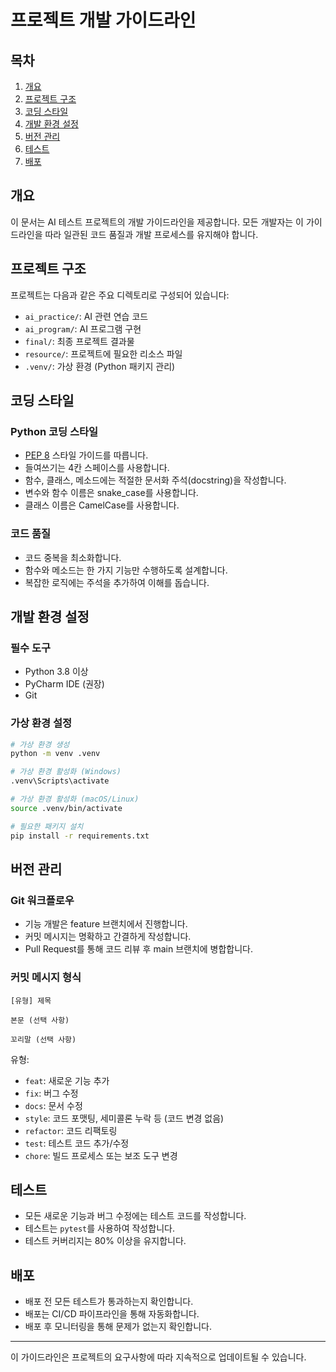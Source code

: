 # 프로젝트 개발 가이드라인

## 목차
1. [개요](#개요)
2. [프로젝트 구조](#프로젝트-구조)
3. [코딩 스타일](#코딩-스타일)
4. [개발 환경 설정](#개발-환경-설정)
5. [버전 관리](#버전-관리)
6. [테스트](#테스트)
7. [배포](#배포)

## 개요
이 문서는 AI 테스트 프로젝트의 개발 가이드라인을 제공합니다. 모든 개발자는 이 가이드라인을 따라 일관된 코드 품질과 개발 프로세스를 유지해야 합니다.

## 프로젝트 구조
프로젝트는 다음과 같은 주요 디렉토리로 구성되어 있습니다:

- `ai_practice/`: AI 관련 연습 코드
- `ai_program/`: AI 프로그램 구현
- `final/`: 최종 프로젝트 결과물
- `resource/`: 프로젝트에 필요한 리소스 파일
- `.venv/`: 가상 환경 (Python 패키지 관리)

## 코딩 스타일
### Python 코딩 스타일
- [PEP 8](https://www.python.org/dev/peps/pep-0008/) 스타일 가이드를 따릅니다.
- 들여쓰기는 4칸 스페이스를 사용합니다.
- 함수, 클래스, 메소드에는 적절한 문서화 주석(docstring)을 작성합니다.
- 변수와 함수 이름은 snake_case를 사용합니다.
- 클래스 이름은 CamelCase를 사용합니다.

### 코드 품질
- 코드 중복을 최소화합니다.
- 함수와 메소드는 한 가지 기능만 수행하도록 설계합니다.
- 복잡한 로직에는 주석을 추가하여 이해를 돕습니다.

## 개발 환경 설정
### 필수 도구
- Python 3.8 이상
- PyCharm IDE (권장)
- Git

### 가상 환경 설정
```bash
# 가상 환경 생성
python -m venv .venv

# 가상 환경 활성화 (Windows)
.venv\Scripts\activate

# 가상 환경 활성화 (macOS/Linux)
source .venv/bin/activate

# 필요한 패키지 설치
pip install -r requirements.txt
```

## 버전 관리
### Git 워크플로우
- 기능 개발은 feature 브랜치에서 진행합니다.
- 커밋 메시지는 명확하고 간결하게 작성합니다.
- Pull Request를 통해 코드 리뷰 후 main 브랜치에 병합합니다.

### 커밋 메시지 형식
```
[유형] 제목

본문 (선택 사항)

꼬리말 (선택 사항)
```

유형:
- `feat`: 새로운 기능 추가
- `fix`: 버그 수정
- `docs`: 문서 수정
- `style`: 코드 포맷팅, 세미콜론 누락 등 (코드 변경 없음)
- `refactor`: 코드 리팩토링
- `test`: 테스트 코드 추가/수정
- `chore`: 빌드 프로세스 또는 보조 도구 변경

## 테스트
- 모든 새로운 기능과 버그 수정에는 테스트 코드를 작성합니다.
- 테스트는 `pytest`를 사용하여 작성합니다.
- 테스트 커버리지는 80% 이상을 유지합니다.

## 배포
- 배포 전 모든 테스트가 통과하는지 확인합니다.
- 배포는 CI/CD 파이프라인을 통해 자동화합니다.
- 배포 후 모니터링을 통해 문제가 없는지 확인합니다.

---

이 가이드라인은 프로젝트의 요구사항에 따라 지속적으로 업데이트될 수 있습니다.